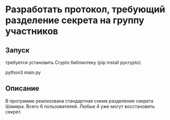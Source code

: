 # Разработать протокол, требующий разделение секрета на группу участников
## Запуск
требуется установить Crypto библиотеку (pip install pycrypto)

python3 main.py
## Описание
В программе реализована стандартная схема разделения секрета Шамира.
Всего 6 пользователей. Любые 4 уже могут восстановить секрет.